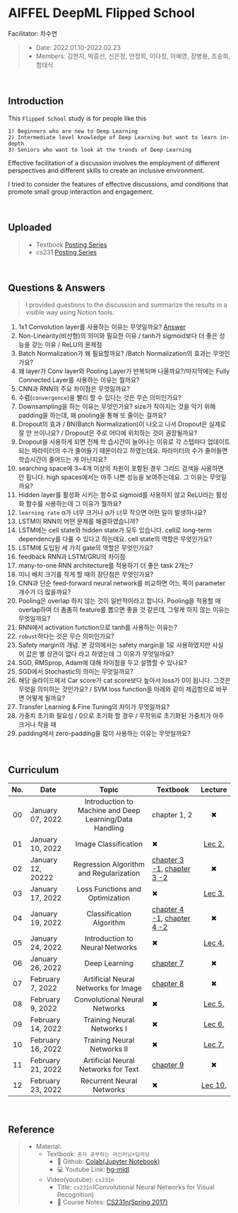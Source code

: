# AIFFEL DeepML Flipped School
Facilitator: 차수연

> - Date: 2022.01.10-2022.02.23
> - Members: 김현지, 박흥선, 신은정, 안정희, 이다정, 이예영, 장병용, 조송희, 함태식

</br>

## Introduction

This `Flipped School` study is for people like this

```
1) Beginners who are new to Deep Learning
2) Intermediate level knowledge of Deep Learning but want to learn in-depth
3) Seniors who want to look at the trends of Deep Learning
```

Effective facilitation of a discussion involves the employment of different perspectives and different skills to create an inclusive environment.

I tried to consider the features of effective discussions, amd conditions that promote small group interaction and engagement.


</br>

## Uploaded

> - Textbook [Posting Series](https://velog.io/@cha-suyeon/series/%ED%98%BC%EC%9E%90%EA%B3%B5%EB%B6%80%ED%95%98%EB%8A%94%EB%A8%B8%EC%8B%A0%EB%9F%AC%EB%8B%9D)
> - cs231 [Posting Series](https://velog.io/@cha-suyeon/series/CS231n)

</br>

## Questions & Answers

> I provided questions to the discussion and summarize the results in a visible way using Notion tools.

1. 1x1 Convolution layer를 사용하는 이유는 무엇일까요? [Answer](https://github.com/cha-suyeon/MLDL-study/blob/main/answers/1x1_Convolution_layer.md)
2. Non-Linearity(비선형)의 의미와 필요한 이유 / tanh가 sigmoid보다 더 좋은 성능을 갖는 이유 / ReLU의 문제점
3. Batch Normalization가 왜 필요할까요? /Batch Normalization의 효과는 무엇인가요?
4. 왜 layer가 Conv layer와 Pooling Layer가 반복되며 나올까요?/마지막에는 Fully Connected Layer를 사용하는 이유는 뭘까요?
5. CNN과 RNN의 주요 차이점은 무엇일까요?
6. 수렴(`convergence`)을 빨리 할 수 있다는 것은 무슨 의미인가요?
7. Downsampling을 하는 이유는 무엇인가요? size가 작아지는 것을 막기 위해 padding을 하는데, 왜 pooling을 통해 또 줄이는 걸까요?
8. Dropout의  효과 / BN(Batch Normalization)이 나오고 나서 Dropout은 실제로 잘 안 쓰이나요? / Dropout은 주로 어디에 위치하는 것이 권장될까요?
9. Dropout을 사용하게 되면 전체 학 습시간이 늘어나는 이유로 각 스텝마다 업데이트되는 파라미터의 수가 줄어들기 때문이라고 하였는데요. 파라미터의 수가 줄어들면 학습시간이 줄어드는 게 아닌지요?
10. searching space에 3~4개 이상의 차원이 포함된 경우 그리드 검색을 사용하면 안 됩니다. high spaces에서는 아주 나쁜 성능을 보여주는데요. 그 이유는 무엇일까요?
11. Hidden layer를 활성화 시키는 함수로 sigmoid를 사용하지 않고 ReLU라는 활성화 함수를 사용하는데 그 이유가 뭘까요?
12. `learning rate` α가 너무 크거나 α가 너무 작으면 어떤 일이 발생하나요?
13. LSTM이 RNN의 어떤 문제를 해결하였습니까? 
14. LSTM에는 cell state와 hidden state가 모두 있습니다. cell로 long-term dependency를 다룰 수 있다고 하는데요. cell state의 역할은 무엇인가요?
15. LSTM에 도입된 세 가지 gate의 역할은 무엇인가요?
16. feedback RNN과 LSTM/GRU의 차이점
17. many-to-one RNN architecture를 적용하기 더 좋은 task 2개는?
18. 미니 배치 크기를 작게 할 때의 장단점은 무엇인가요?
19. CNN과 단순 feed-forward neural network를 비교하면 어느 쪽이 parameter 개수가 더 많을까요?
20. Pooling은 overlap 하지 않는 것이 일반적이라고 합니다. Pooling을 적용할 때 overlap하여 더 촘촘히 feature를 뽑으면 좋을 것 같은데, 그렇게 하지 않는 이유는 무엇일까요?
21. RNN에서 activation function으로 tanh를 사용하는 이유는?
22. `robust`하다는 것은 무슨 의미인가요?
23. Safety margin의 개념. 본 강의에서는 safety margin을 1로 사용하였지만 사실 이 값은 별 상관이 없다 라고 하였는데 그 이유가 무엇일까요?
24. SGD, RMSprop, Adam에 대해 차이점을 두고 설명할 수 있나요?
25. SGD에서 Stochastic의 의미는 무엇일까요?
26. 해당 슬라이드에서 Car score가 cat score보다 높아서 loss가 0이 됩니다. 그것은 무엇을 의미하는 것인가요? / SVM loss function을 아래와 같이 제곱항으로 바꾸면 어떻게 될까요?
27. Transfer Learning & Fine Tuning의 차이가 무엇일까요?
28. 가중치 초기화 필요성 / 0으로 초기화 할 경우 / 무작위로 초기화된 가중치가 아주 크거나 작을 때
29. padding에서 zero-padding을 많이 사용하는 이유는 무엇일까요?

</br>

## Curriculum

|No.|Date|Topic|Textbook|Lecture|
|:--:|--|:--:|--|:--:|
|00|January 07, 2022|Introduction to Machine and Deep Learning/Data Handling|chapter 1, 2|✖|
|01|January 10, 2022|Image Classification|✖|[Lec 2.](https://velog.io/@cha-suyeon/CS231n-2%EA%B0%95-%EC%9A%94%EC%95%BD)|
|02|January 12, 20222|Regression Algorithm and Regularization|[chapter 3 -1](https://velog.io/@cha-suyeon/%ED%98%BC%EA%B3%B5%EB%A8%B8-K-Nearest-Neighbors-R), [chapter 3 -2](https://velog.io/@cha-suyeon/%ED%98%BC%EA%B3%B5%EB%A8%B8-feature-engineering-%EB%8B%A4%EC%A4%91-%ED%9A%8C%EA%B7%80)|✖|
|03|January 17, 2022|Loss Functions and Optimization|✖|[Lec 3.](https://velog.io/@cha-suyeon/cs231-Lecture-3-Loss-Functions-and-Optimization-%EC%9A%94%EC%95%BD)|
|04|January 19, 2022|Classification Algorithm|[chapter 4 -1](https://velog.io/@cha-suyeon/%ED%98%BC%EA%B3%B5%EB%A8%B8-Logistic-Regression%EB%A1%9C%EC%A7%80%EC%8A%A4%ED%8B%B1-%ED%9A%8C%EA%B7%80), [chapter 4 -2](https://velog.io/@cha-suyeon/%ED%98%BC%EA%B3%B5%EB%A8%B8-%EB%B0%B0%EC%B9%98%EC%99%80-%EB%AF%B8%EB%8B%88-%EB%B0%B0%EC%B9%98-%ED%99%95%EB%A5%A0%EC%A0%81-%EA%B2%BD%EC%82%AC%ED%95%98%EA%B0%95%EB%B2%95)|✖|
|05|January 24, 2022|Introduction to Neural Networks|✖|[Lec 4.](https://velog.io/@cha-suyeon/CS231n-4%EA%B0%95-%EC%A0%95%EB%A6%AC-Introduction-to-Neural-Networks)|
|06|January 26, 2022|Deep Learning|[chapter 7](https://velog.io/@cha-suyeon/%ED%98%BC%EA%B3%B5%EB%A8%B8)|✖|
|07|February 7, 2022|Artificial Neural Networks for Image|[chapter 8](https://velog.io/@cha-suyeon/%ED%98%BC%EA%B3%B5%EB%A8%B8-%ED%95%A9%EC%84%B1%EA%B3%B1-%EC%8B%A0%EA%B2%BD%EB%A7%9D-Convolution-Neural-Network)|✖|
|08|February 9, 2022|Convolutional Neural Networks|✖|[Lec 5.](https://velog.io/@cha-suyeon/cs231n-5%EA%B0%95-%EC%A0%95%EB%A6%AC-Convolutional-Neural-Networks)|
|09|February 14, 2022|Training Neural Networks I|✖|[Lec 6.](https://velog.io/@cha-suyeon/cs231n-6%EA%B0%95-%EC%A0%95%EB%A6%AC-Training-Neural-Networks-I)|
|10|February 16, 2022|Training Neural Networks II|✖|[Lec 7.](https://velog.io/@cha-suyeon/cs231n-7%EA%B0%95-%EC%A0%95%EB%A6%AC-Training-Neural-Networks-II)|
|11|February 21, 2022|Artificial Neural Networks for Text|[chapter 9](https://velog.io/@cha-suyeon/%ED%98%BC%EA%B3%B5%EB%A8%B8-%EC%88%9C%EC%B0%A8-%EB%8D%B0%EC%9D%B4%ED%84%B0%EC%99%80-%EC%88%9C%ED%99%98-%EC%8B%A0%EA%B2%BD%EB%A7%9D)|✖|
|12|February 23, 2022|Recurrent Neural Networks|✖| [Lec 10.](https://velog.io/@cha-suyeon/cs231n-10%EA%B0%95-%EC%A0%95%EB%A6%AC-Recurrent-Neural-Networks)|

</br>

## Reference

> - Material: 
>   - Textbook: `혼자 공부하는 머신러닝+딥러닝`
>     - 📙 Github: [Colab(Jupyter Notebook)](https://github.com/rickiepark/hg-mldl)
>     - 💻 Youtube Link: [hg-mldl](http://bit.ly/hg-mldl-youtube)
>   - Video(youtube): `cs231n`
>     - Title: `cs231n`(Convolutional Neural Networks for Visual Recognition)
>     - 📒 Course Notes: [CS231n(Spring 2017)](http://cs231n.stanford.edu/)    
